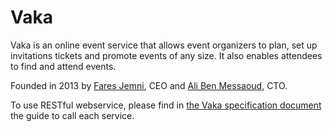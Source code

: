 Vaka
====

Vaka is an online event service that allows event organizers to plan, set up invitations tickets and promote events of any size.
It also enables attendees to find and attend events.

Founded in 2013 by [Fares Jemni](https://github.com/FORFOR), CEO and [Ali Ben Messaoud](https://github.com/alibm), CTO.

To use RESTful webservice, please find in [the Vaka specification document](https://docs.google.com/document/d/1f5Cs0SjwAxOaKKECY42Bm-0PFILGKPu2gNeM_nSsMuo/edit?usp=sharing) the guide to call each service.
